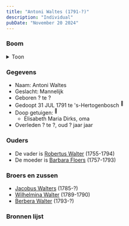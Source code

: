 ```yaml
---
title: "Antoni Waltes (1791-?)"
description: "Individual"
pubDate: "November 20 2024"
---
```


### Boom
<details><summary>Toon</summary>

![test](https://www.plantuml.com/plantuml/svg/ZP99QyCm48Nl-XL3SkWfOECb2oQBKnjQkeJGXPw2RAk9i2m5IIQOuFzUnNQQdDhSnCoRf--DD5SQIrqM3AcSyZsMk804f_bMYf9dIy6412qnLwP5k4OxcX58gKmPQS-asEiA2b8aHAgsf3IHHEXgJz2LQygmKd14010AcH7vjgDfpebIGL1WogTJS52Dq1sicgiKQYTwQs6iTQdW4pFZt0EiuC6oRDS2w4TExCMXiJr-KyAo6e99WfDgamYj6PbCmONdnHhieUV1x4gayfAn3URP9fL2gKGO4AFsu3vQ6lNODUhwJ11YcPWC43DXGbu0F0CGXv4JENy0sB1ODG33Mm3i4RoyVfm8d6k2O78WMKRvzYJnJQGl8ncv3KfiMPOxXZwZsvsk26FYO71grEreCEWKg6E-5Bf9KpYrV1-ThrjmBJXj5tx9w_lm-rJ_BzwnuV7zwPJ4lYNuh8cBveHdvZV-0000)
</details>

### Gegevens
- Naam: Antoni Waltes 
- Geslacht: Mannelijk
- Geboren ? te ? 
- Gedoopt 31 JUL 1791 te 's-Hertogenbosch <sup><a href="../s00282/" style="text-decoration:none" title="Doop Antoni Waltes 31-07-1791">:link:</a></sup>
- Doop getuigen: <sup><a href="../s00282/" style="text-decoration:none" title="Doop Antoni Waltes 31-07-1791">:link:</a></sup>
  - Elisabeth Maria Dirks, oma
- Overleden ? te ?, oud ? jaar jaar 

### Ouders
- De vader is [Robertus Walter](../i00140/) (1755-1794)
- De moeder is [Barbara Floers](../i00145/) (1757-1793)

### Broers en zussen
- [Jacobus Walters](../i00164/) (1785-?)
- [Wilhelmina Walter](../i00165/) (1789-1790)
- [Berbera Walter](../i00167/) (1793-?)

### Bronnen lijst